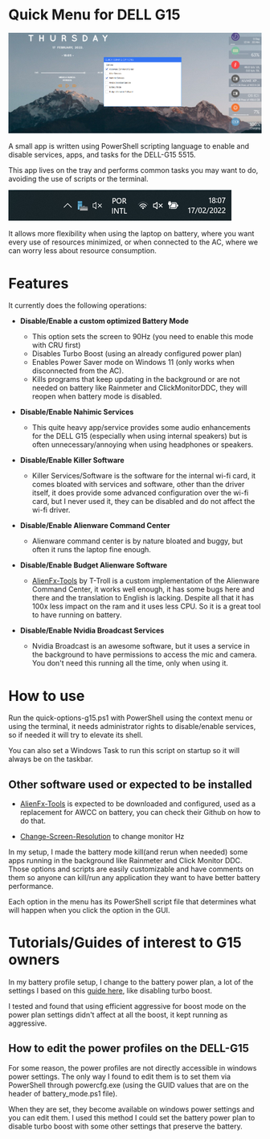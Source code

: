 # Quick Menu for DELL G15

![quick-options](resources/quick-options.png)

A small app is written using PowerShell scripting language to enable and disable services, apps, and tasks for the DELL-G15 5515.

This app lives on the tray and performs common tasks you may want to do, avoiding the use of scripts or the terminal.

![quick-options](resources/taskbar.png)

It allows more flexibility when using the laptop on battery, where you want every use of resources minimized, or when connected to the AC, where we can worry less about resource consumption.

# Features

It currently does the following operations:

-   **Disable/Enable a custom optimized Battery Mode**

    -   This option sets the screen to 90Hz (you need to enable this mode with CRU first)
    -   Disables Turbo Boost (using an already configured power plan)
    -   Enables Power Saver mode on Windows 11 (only works when disconnected from the AC).
    -   Kills programs that keep updating in the background or are not needed on battery like Rainmeter and ClickMonitorDDC, they will reopen when battery mode is disabled.

-   **Disable/Enable Nahimic Services**

    -   This quite heavy app/service provides some audio enhancements for the DELL G15 (especially when using internal speakers) but is often unnecessary/annoying when using headphones or speakers.

-   **Disable/Enable Killer Software**

    -   Killer Services/Software is the software for the internal wi-fi card, it comes bloated with services and software, other than the driver itself, it does provide some advanced configuration over the wi-fi card, but I never used it, they can be disabled and do not affect the wi-fi driver.

-   **Disable/Enable Alienware Command Center**

    -   Alienware command center is by nature bloated and buggy, but often it runs the laptop fine enough.

-   **Disable/Enable Budget Alienware Software**

    -   [AlienFx-Tools](https://github.com/T-Troll/alienfx-tools) by T-Troll is a custom implementation of the Alienware Command Center, it works well enough, it has some bugs here and there and the translation to English is lacking. Despite all that it has 100x less impact on the ram and it uses less CPU. So it is a great tool to have running on battery.

-   **Disable/Enable Nvidia Broadcast Services**
    -   Nvidia Broadcast is an awesome software, but it uses a service in the background to have permissions to access the mic and camera. You don't need this running all the time, only when using it.

# How to use

Run the quick-options-g15.ps1 with PowerShell using the context menu or using the terminal, it needs administrator rights to disable/enable services, so if needed it will try to elevate its shell.

You can also set a Windows Task to run this script on startup so it will always be on the taskbar.

## Other software used or expected to be installed

-   [AlienFx-Tools](https://github.com/T-Troll/alienfx-tools) is expected to be downloaded and configured, used as a replacement for AWCC on battery, you can check their Github on how to do that.

-   [Change-Screen-Resolution](https://tools..at/change-screen-resolution/) to change monitor Hz

In my setup, I made the battery mode kill(and rerun when needed) some apps running in the background like Rainmeter and Click Monitor DDC. Those options and scripts are easily customizable and have comments on them so anyone can kill/run any application they want to have better battery performance.

Each option in the menu has its PowerShell script file that determines what will happen when you click the option in the GUI.

# Tutorials/Guides of interest to G15 owners

In my battery profile setup, I change to the battery power plan, a lot of the settings I based on this [guide here](https://www.reddit.com/r/AcerNitro/comments/rfwjah/how_i_achieved_12_hours_battery_lifeguide/), like disabling turbo boost.

I tested and found that using efficient aggressive for boost mode on the power plan settings didn't affect at all the boost, it kept running as aggressive.

## How to edit the power profiles on the DELL-G15

For some reason, the power profiles are not directly accessible in windows power settings. The only way I found to edit them is to set them via PowerShell through powercfg.exe (using the GUID values that are on the header of battery_mode.ps1 file).

When they are set, they become available on windows power settings and you can edit them. I used this method I could set the battery power plan to disable turbo boost with some other settings that preserve the battery.
